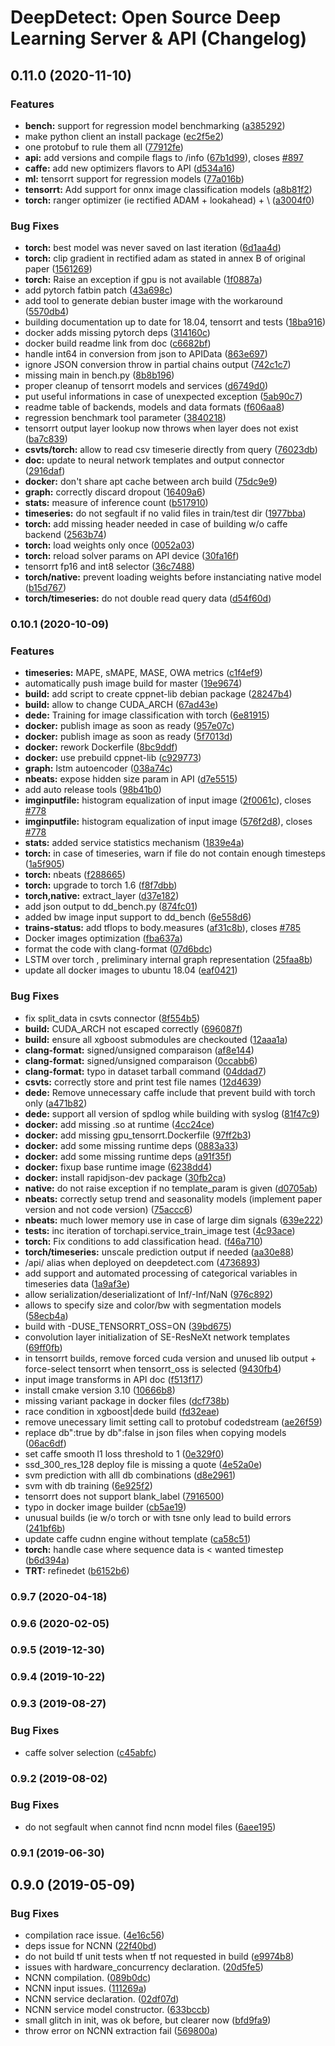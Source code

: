 # DeepDetect: Open Source Deep Learning Server & API (Changelog)

## 0.11.0 (2020-11-10)


### Features

* **bench:** support for regression model benchmarking ([a385292](https://github.com/jolibrain/deepdetect/commit/a385292f708fa3a58b680a5c08f8671211b9f456))
* make python client an install package ([ec2f5e2](https://github.com/jolibrain/deepdetect/commit/ec2f5e27470371d995e640d1f6c2722d08415051))
* one protobuf to rule them all ([77912fe](https://github.com/jolibrain/deepdetect/commit/77912fed039067b6124326dfe3ac22957d2d430c))
* **api:** add versions and compile flags to /info ([67b1d99](https://github.com/jolibrain/deepdetect/commit/67b1d992d029962b879512614bea353df9b9abfb)), closes [#897](https://github.com/jolibrain/deepdetect/issues/897)
* **caffe:** add new optimizers flavors to API ([d534a16](https://github.com/jolibrain/deepdetect/commit/d534a16e56ecc7366ee109a4d4fefdf5873c5f0e))
* **ml:** tensorrt support for regression models ([77a016b](https://github.com/jolibrain/deepdetect/commit/77a016b12cea8126ea96b1173a0116817591a8e9))
* **tensorrt:** Add support for onnx image classification models ([a8b81f2](https://github.com/jolibrain/deepdetect/commit/a8b81f2f20c8d9d2ac2268d1542412dd46c9e001))
* **torch:** ranger optimizer (ie rectified ADAM + lookahead) + \ ([a3004f0](https://github.com/jolibrain/deepdetect/commit/a3004f068fe92ddddab0905c0587aaac1a129378))


### Bug Fixes

* **torch:** best model was never saved on last iteration ([6d1aa4d](https://github.com/jolibrain/deepdetect/commit/6d1aa4d7b7110455d403d60cfb36331abe4bf863))
* **torch:** clip gradient in rectified adam as stated in annex B of original paper ([1561269](https://github.com/jolibrain/deepdetect/commit/1561269ae8b83eafee16a7867764430c5fe7f27e))
* **torch:** Raise an exception if gpu is not available ([1f0887a](https://github.com/jolibrain/deepdetect/commit/1f0887aaf379d069d7418848f7f0fb59b9c400d2))
* add pytorch fatbin patch ([43a698c](https://github.com/jolibrain/deepdetect/commit/43a698cd52fd24ab4139146eec4becca618f903f))
* add tool to generate debian buster image with the workaround ([5570db4](https://github.com/jolibrain/deepdetect/commit/5570db4574626f820d759d2d4e0f8092ede1c879))
* building documentation up to date for 18.04, tensorrt and tests ([18ba916](https://github.com/jolibrain/deepdetect/commit/18ba916e2c82427f08dbbfaea792fa3fc8a91430))
* docker adds missing pytorch deps ([314160c](https://github.com/jolibrain/deepdetect/commit/314160c49aaa41f06a47bbb3d44cc6d38f6d5530))
* docker build readme link from doc ([c6682bf](https://github.com/jolibrain/deepdetect/commit/c6682bfa7eb5ec7ef8c495056cb5fe6e4b7b7eac))
* handle int64 in conversion from json to APIData ([863e697](https://github.com/jolibrain/deepdetect/commit/863e697283ab4853714bdd36146dbd963dc38c4f))
* ignore JSON conversion throw in partial chains output ([742c1c7](https://github.com/jolibrain/deepdetect/commit/742c1c7c307ff5d7ccfdce0f7ea005b2166a35c4))
* missing main in bench.py ([8b8b196](https://github.com/jolibrain/deepdetect/commit/8b8b1968c6df221cdb372b83c6db4e83e490eacd))
* proper cleanup of tensorrt models and services ([d6749d0](https://github.com/jolibrain/deepdetect/commit/d6749d0c55ab731310e3f4c1c316a1c3489083ff))
* put useful informations in case of unexpected exception ([5ab90c7](https://github.com/jolibrain/deepdetect/commit/5ab90c7c2d64b1518dc3f556e4d4701811ab09aa))
* readme table of backends, models and data formats ([f606aa8](https://github.com/jolibrain/deepdetect/commit/f606aa832fefc8ba06e78511585effd7205f111f))
* regression benchmark tool parameter ([3840218](https://github.com/jolibrain/deepdetect/commit/3840218d8035172c681d96abc8872e5922afca0e))
* tensorrt output layer lookup now throws when layer does not exist ([ba7c839](https://github.com/jolibrain/deepdetect/commit/ba7c8398bfc016b9b3224b9f6f132a2178a268d0))
* **csvts/torch:** allow to read csv timeserie directly from query ([76023db](https://github.com/jolibrain/deepdetect/commit/76023db1bfafd02e2da7848b62ebec2efb4edcbd))
* **doc:** update to neural network templates and output connector ([2916daf](https://github.com/jolibrain/deepdetect/commit/2916daf423eea2948e160ced1a3a0ee6775b037e))
* **docker:** don't share apt cache between arch build ([75dc9e9](https://github.com/jolibrain/deepdetect/commit/75dc9e98ecfae303f3272c7881004ee192086f92))
* **graph:** correctly discard dropout ([16409a6](https://github.com/jolibrain/deepdetect/commit/16409a6f0e9429f0ab5d70aa4a79e1f7e994839f))
* **stats:** measure of inference count ([b517910](https://github.com/jolibrain/deepdetect/commit/b517910fed38d56c59c43a6d082e03f7a773486d))
* **timeseries:** do not segfault if no valid files in train/test dir ([1977bba](https://github.com/jolibrain/deepdetect/commit/1977bba73cee43bbaf2e1cb1e1322cc21c0361ea))
* **torch:** add missing header needed in case of building w/o caffe backend ([2563b74](https://github.com/jolibrain/deepdetect/commit/2563b74a0128c0934a0792eb16a50cdd2ff5ecdb))
* **torch:** load weights only once ([0052a03](https://github.com/jolibrain/deepdetect/commit/0052a03027d08ea443a096c6ce0f2d351e19313d))
* **torch:** reload solver params on API device ([30fa16f](https://github.com/jolibrain/deepdetect/commit/30fa16f2e9cf27d5214db77707e3448ab23cc92a))
* tensorrt fp16 and int8 selector ([36c7488](https://github.com/jolibrain/deepdetect/commit/36c7488ee818a780c8d5aa82223c650f3b805316))
* **torch/native:** prevent loading weights before instanciating native model ([b15d767](https://github.com/jolibrain/deepdetect/commit/b15d7672240a6d4261b1cc5ec2f1b7139350eaf3))
* **torch/timeseries:** do not double read query data ([d54f60d](https://github.com/jolibrain/deepdetect/commit/d54f60df9fa453b403d393b87e591294eae29b21))

### 0.10.1 (2020-10-09)


### Features

* **timeseries:** MAPE, sMAPE, MASE, OWA metrics ([c1f4ef9](https://github.com/jolibrain/deepdetect/commit/c1f4ef9fa240556d4ab624bae23443a1d19f539b))
* automatically push image build for master ([19e9674](https://github.com/jolibrain/deepdetect/commit/19e9674897c1933e0dad358b9da17ce9ce5990d2))
* **build:** add script to create cppnet-lib debian package ([28247b4](https://github.com/jolibrain/deepdetect/commit/28247b435e7290fb3297a5ce90731f33f0f6fc71))
* **build:** allow to change CUDA_ARCH ([67ad43e](https://github.com/jolibrain/deepdetect/commit/67ad43e0079fa3e3beee73158a737f8b14b3f1ce))
* **dede:** Training for image classification with torch ([6e81915](https://github.com/jolibrain/deepdetect/commit/6e81915128c0c6b9d9a20184a119fd861b5e696e))
* **docker:** publish image as soon as ready ([957e07c](https://github.com/jolibrain/deepdetect/commit/957e07c9fe02ca6f92a4af72d9fc6be236af0a8d))
* **docker:** publish image as soon as ready ([5f7013d](https://github.com/jolibrain/deepdetect/commit/5f7013d17a2ab6ebd452f2642ef1bd252de93154))
* **docker:** rework Dockerfile ([8bc9ddf](https://github.com/jolibrain/deepdetect/commit/8bc9ddf6d9f5dbc9035f0a8198f8d2fb353f7aa0))
* **docker:** use prebuild cppnet-lib ([c929773](https://github.com/jolibrain/deepdetect/commit/c92977350cabbc1a180e11104ad141105d2231a1))
* **graph:** lstm autoencoder ([038a74c](https://github.com/jolibrain/deepdetect/commit/038a74c4f79c38e689108a113a944edc54d4e763))
* **nbeats:** expose hidden size param in API ([d7e5515](https://github.com/jolibrain/deepdetect/commit/d7e5515aaa428d1767fcc720483d9c5034f17022))
* add auto release tools ([98b41b0](https://github.com/jolibrain/deepdetect/commit/98b41b037f1bb8aaea4b1bba8910ee273b7ab08b))
* **imginputfile:** histogram equalization of input image ([2f0061c](https://github.com/jolibrain/deepdetect/commit/2f0061caf939e9cd4efeeac0cdfa5df7269970dd)), closes [#778](https://github.com/jolibrain/deepdetect/issues/778)
* **imginputfile:** histogram equalization of input image ([576f2d8](https://github.com/jolibrain/deepdetect/commit/576f2d8a966035425f58509a1888412c3c6acdd2)), closes [#778](https://github.com/jolibrain/deepdetect/issues/778)
* **stats:** added service statistics mechanism ([1839e4a](https://github.com/jolibrain/deepdetect/commit/1839e4a3451a9d6cab6025c0a5face956817cc70))
* **torch:** in case of timeseries, warn if file do not contain enough timesteps ([1a5f905](https://github.com/jolibrain/deepdetect/commit/1a5f9059a6551182384101af039a8be04237edd4))
* **torch:** nbeats ([f288665](https://github.com/jolibrain/deepdetect/commit/f2886654240ed3921cb9ea571b4812323a1cb8c8))
* **torch:** upgrade to torch 1.6 ([f8f7dbb](https://github.com/jolibrain/deepdetect/commit/f8f7dbbd9854e5f0459e340badf3e1d1994c211f))
* **torch,native:** extract_layer ([d37e182](https://github.com/jolibrain/deepdetect/commit/d37e182040fddda7eb0a7a9a6190ea4f79b8aa3d))
* add json output to dd_bench.py ([874fc01](https://github.com/jolibrain/deepdetect/commit/874fc0142eae604013cbff48d341cef402b55fdd))
* added bw image input support to dd_bench ([6e558d6](https://github.com/jolibrain/deepdetect/commit/6e558d61e5da4dbd1ac92f9029a20b669c84354c))
* **trains-status:** add tflops to body.measures ([af31c8b](https://github.com/jolibrain/deepdetect/commit/af31c8bda0285eb778ccbf378be38e82f6f68895)), closes [#785](https://github.com/jolibrain/deepdetect/issues/785)
* Docker images optimization ([fba637a](https://github.com/jolibrain/deepdetect/commit/fba637a7c70ddb8e73c2bdd2850e6daea36259f0))
* format the code with clang-format ([07d6bdc](https://github.com/jolibrain/deepdetect/commit/07d6bdc0227ed2f799942e6c7eb80690c8a2a16f))
* LSTM over torch , preliminary internal graph representation ([25faa8b](https://github.com/jolibrain/deepdetect/commit/25faa8bcf3d0eff6aec27642e53d67580866850a))
* update all docker images to ubuntu 18.04 ([eaf0421](https://github.com/jolibrain/deepdetect/commit/eaf04210642fa22696d1b1fa0af1e7b9e9d25c2f))


### Bug Fixes

* fix split_data in csvts connector ([8f554b5](https://github.com/jolibrain/deepdetect/commit/8f554b510e4cb7ee4df1e56c54d0bf6358e74ab4))
* **build:** CUDA_ARCH not escaped correctly ([696087f](https://github.com/jolibrain/deepdetect/commit/696087f4cafe4be555ee1b37a1587f37e67d4383))
* **build:** ensure all xgboost submodules are checkouted ([12aaa1a](https://github.com/jolibrain/deepdetect/commit/12aaa1af8ca80b82948d5b12f71582adfda1c0d1))
* **clang-format:** signed/unsigned comparaison ([af8e144](https://github.com/jolibrain/deepdetect/commit/af8e144f5ae0f8667775d837096bd3fa27ed766c))
* **clang-format:** signed/unsigned comparaison ([0ccabb6](https://github.com/jolibrain/deepdetect/commit/0ccabb62ca97008816760714e057f600befc5c1c))
* **clang-format:** typo in dataset tarball command ([04ddad7](https://github.com/jolibrain/deepdetect/commit/04ddad7820612f8ae82cc8daff4a3c14ea01a79d))
* **csvts:** correctly store and print test file names ([12d4639](https://github.com/jolibrain/deepdetect/commit/12d4639a06b26b4fc5edd36a6ed86d04633f8bed))
* **dede:** Remove unnecessary caffe include that prevent build with torch only ([a471b82](https://github.com/jolibrain/deepdetect/commit/a471b82c79b732a2c0dea6dfd675b2d0419e343c))
* **dede:** support all version of spdlog while building with syslog ([81f47c9](https://github.com/jolibrain/deepdetect/commit/81f47c9101be8ba5e24ac2206d623db1c9f605c8))
* **docker:** add missing .so at runtime ([4cc24ce](https://github.com/jolibrain/deepdetect/commit/4cc24ceb5f2c1a8c214a6795fc7fe46f7e4ea0d6))
* **docker:** add missing gpu_tensorrt.Dockerfile ([97ff2b3](https://github.com/jolibrain/deepdetect/commit/97ff2b3ec4fc447810eacabcb9ebde0091ff10cc))
* **docker:** add some missing runtime deps ([0883a33](https://github.com/jolibrain/deepdetect/commit/0883a33f95f75bff473197e4a0fd24bffc9a0e58))
* **docker:** add some missing runtime deps ([a91f35f](https://github.com/jolibrain/deepdetect/commit/a91f35f3e4669be16b0c602cb4169d272321c97f))
* **docker:** fixup base runtime image ([6238dd4](https://github.com/jolibrain/deepdetect/commit/6238dd4698c9ea674852bf895384ec7ed75f0c8b))
* **docker:** install rapidjson-dev package ([30fb2ca](https://github.com/jolibrain/deepdetect/commit/30fb2caf7971343213335e98100d3e2e8df697f9))
* **native:** do not raise exception if no template_param is given ([d0705ab](https://github.com/jolibrain/deepdetect/commit/d0705abf53d5982a8f660f9a3c6e74687630b2d7))
* **nbeats:** correctly setup trend and seasonality models (implement paper version and not code version) ([75accc6](https://github.com/jolibrain/deepdetect/commit/75accc61516890ebc4ef8f15d9e44bbc0c4b3376))
* **nbeats:** much lower memory use in case of large dim signals ([639e222](https://github.com/jolibrain/deepdetect/commit/639e22285e7a0ce907ff3e2368d0840b5763dbf8))
* **tests:** inc iteration of torchapi.service_train_image test ([4c93ace](https://github.com/jolibrain/deepdetect/commit/4c93ace24e8c3c5161bacdb2b6dad40ff87aa445))
* **torch:** Fix conditions to add classification head. ([f46a710](https://github.com/jolibrain/deepdetect/commit/f46a710d9b1c1f28774c1985bc4450386587ca95))
* **torch/timeseries:** unscale prediction output if needed ([aa30e88](https://github.com/jolibrain/deepdetect/commit/aa30e88a22d526d25361c40919e6ec4c5de90f6a))
* /api/ alias when deployed on deepdetect.com ([4736893](https://github.com/jolibrain/deepdetect/commit/4736893614b0678af04254ffe2923c3a51b03350))
* add support and automated processing of categorical variables in timeseries data ([1a9af3e](https://github.com/jolibrain/deepdetect/commit/1a9af3e32a8627d03b305676177ef46ed527aaa5))
* allow serialization/deserializationt of Inf/-Inf/NaN ([976c892](https://github.com/jolibrain/deepdetect/commit/976c892d3326b80c69e708ae20763df59c6d41ca))
* allows to specify size and color/bw with segmentation models ([58ecb4a](https://github.com/jolibrain/deepdetect/commit/58ecb4a2b772ed48ca690095d957c0e10fb61550))
* build with -DUSE_TENSORRT_OSS=ON ([39bd675](https://github.com/jolibrain/deepdetect/commit/39bd67524aa3d455c348656605cc50f0b1b5b719))
* convolution layer initialization of SE-ResNeXt network templates ([69ff0fb](https://github.com/jolibrain/deepdetect/commit/69ff0fb2b0e3755b0dfc26796e2a10a16b787b8f))
* in tensorrt builds, remove forced cuda version and unused lib output + force-select tensorrt when tensorrt_oss is selected ([9430fb4](https://github.com/jolibrain/deepdetect/commit/9430fb40b6924d57d43b602f35686f688c6afe3e))
* input image transforms in API doc ([f513f17](https://github.com/jolibrain/deepdetect/commit/f513f1750173ae76971185d5e04410091fba41e0))
* install cmake version 3.10 ([10666b8](https://github.com/jolibrain/deepdetect/commit/10666b81d734678916360b73e8fcf38d5321cdea))
* missing variant package in docker files ([dcf738b](https://github.com/jolibrain/deepdetect/commit/dcf738bdad357ef4762cfe12f60fcfc844a516ac))
* race condition in xgboost|dede build ([fd32eae](https://github.com/jolibrain/deepdetect/commit/fd32eae643884f92c47ee27ab5ece42980ae2221))
* remove unecessary limit setting call to protobuf codedstream ([ae26f59](https://github.com/jolibrain/deepdetect/commit/ae26f59651b8e725b67f9f301664683c94af5b95))
* replace db":true by db":false in json files when copying models ([06ac6df](https://github.com/jolibrain/deepdetect/commit/06ac6dfb38a943de351e64bf6d26041df07147ab))
* set caffe smooth l1 loss threshold to 1 ([0e329f0](https://github.com/jolibrain/deepdetect/commit/0e329f08803f12c7df03bf555594ddd0b84b467f))
* ssd_300_res_128 deploy file is missing a quote ([4e52a0e](https://github.com/jolibrain/deepdetect/commit/4e52a0e66f74050811f882508c7eacae11fdc3d5))
* svm prediction with alll db combinations ([d8e2961](https://github.com/jolibrain/deepdetect/commit/d8e2961bf970243052421bd1d7000bcf08e72bed))
* svm with db training ([6e925f2](https://github.com/jolibrain/deepdetect/commit/6e925f2bb0a19633b408dca1d457a246acdd4c52))
* tensorrt does not support blank_label ([7916500](https://github.com/jolibrain/deepdetect/commit/7916500876d8acab85c3f49010cfc49faa8a9186))
* typo in docker image builder ([cb5ae19](https://github.com/jolibrain/deepdetect/commit/cb5ae19b3674936281a5f6ce1959a665f09c04cd))
* unusual builds (ie w/o torch or with tsne only lead to build errors ([241bf6b](https://github.com/jolibrain/deepdetect/commit/241bf6b2cd5cf4db0ccb144152557c3c1fed2776))
* update caffe cudnn engine without template ([ca58c51](https://github.com/jolibrain/deepdetect/commit/ca58c51618b759a254c0d479e5d0e458197676a0))
* **torch:** handle case where sequence data is < wanted timestep ([b6d394a](https://github.com/jolibrain/deepdetect/commit/b6d394ac229993e21f557d58a70116823fe75a6b))
* **TRT:** refinedet ([b6152b6](https://github.com/jolibrain/deepdetect/commit/b6152b6bdc0d7f6b77a253b1c0f9a96d0fcedd7f))

### 0.9.7 (2020-04-18)

### 0.9.6 (2020-02-05)

### 0.9.5 (2019-12-30)

### 0.9.4 (2019-10-22)

### 0.9.3 (2019-08-27)


### Bug Fixes

* caffe solver selection ([c45abfc](https://github.com/jolibrain/deepdetect/commit/c45abfc8c769b10123113d96ac497950f6d4f5da))

### 0.9.2 (2019-08-02)


### Bug Fixes

* do not segfault when cannot find ncnn model files ([6aee195](https://github.com/jolibrain/deepdetect/commit/6aee195c9db4fe723e79b9505bee37a4ae4f39d7))

### 0.9.1 (2019-06-30)

## 0.9.0 (2019-05-09)


### Bug Fixes

* compilation race issue. ([4e16c56](https://github.com/jolibrain/deepdetect/commit/4e16c565a3ce5584260aad119e4ccf3f96c61528))
* deps issue for NCNN ([22f40bd](https://github.com/jolibrain/deepdetect/commit/22f40bdd18d861563ce47429718b9cb5dae36fd6))
* do not build tf unit tests when tf not requested in build ([e9974b8](https://github.com/jolibrain/deepdetect/commit/e9974b8df9ed0cb1bf8e62106289bdf263c9bf49))
* issues with hardware_concurrency declaration. ([20d5fe5](https://github.com/jolibrain/deepdetect/commit/20d5fe5b92cab363124fc6f14293d3e57e39e9a9))
* NCNN compilation. ([089b0dc](https://github.com/jolibrain/deepdetect/commit/089b0dceb6fc14787b28c7b9e99033638eb4c057))
* NCNN input issues. ([111269a](https://github.com/jolibrain/deepdetect/commit/111269ae76c9de6ed7a2bc3fdcd391018c369454))
* NCNN service declaration. ([02df07d](https://github.com/jolibrain/deepdetect/commit/02df07d255aadbe500f2644fbc45b365a6929366))
* NCNN service model constructor. ([633bccb](https://github.com/jolibrain/deepdetect/commit/633bccbd50ad19c1bd7fbc88dca31caa09d2ebda))
* small glitch in init, was ok before, but clearer now ([bfd9fa9](https://github.com/jolibrain/deepdetect/commit/bfd9fa92955627bfbb2a43ac1626e6968beff6c3))
* throw error on NCNN extraction fail ([569800a](https://github.com/jolibrain/deepdetect/commit/569800ae9e433911fe7d82928114a2ccd4737ac5))

